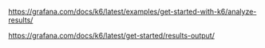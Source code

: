 https://grafana.com/docs/k6/latest/examples/get-started-with-k6/analyze-results/

https://grafana.com/docs/k6/latest/get-started/results-output/
